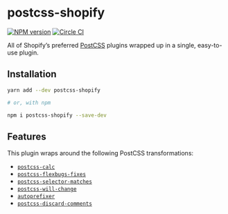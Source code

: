 # postcss-shopify

[![NPM version][npm-image]][npm-url]
[![Circle CI](https://circleci.com/gh/Shopify/postcss-shopify.svg?style=svg)](https://circleci.com/gh/Shopify/postcss-shopify)

All of Shopify’s preferred [PostCSS](https://github.com/postcss/postcss) plugins wrapped up in a single, easy-to-use plugin.

## Installation

```bash
yarn add --dev postcss-shopify

# or, with npm

npm i postcss-shopify --save-dev
```

## Features

This plugin wraps around the following PostCSS transformations:

- [`postcss-calc`](https://github.com/postcss/postcss-calc)
- [`postcss-flexbugs-fixes`](https://github.com/luisrudge/postcss-flexbugs-fixes)
- [`postcss-selector-matches`](https://github.com/postcss/postcss-selector-matches)
- [`postcss-will-change`](https://github.com/postcss/postcss-will-change)
- [`autoprefixer`](https://github.com/postcss/autoprefixer)
- [`postcss-discard-comments`](https://github.com/ben-eb/postcss-discard-comments)

[npm-url]: https://npmjs.org/package/postcss-shopify
[npm-image]: http://img.shields.io/npm/v/postcss-shopify.svg?style=flat-square
